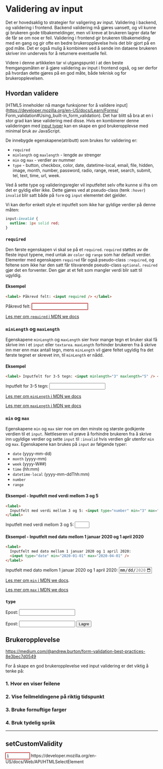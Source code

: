 <style>
    input:invalid {
        outline: 1px solid red;
    }

    input+.error {
        display: none;
    }

    input:invalid+.error {
        color: red;
        display: inline;
    }

    input+.timed-error {
        display: none;
    }

    input.timed-error {
        outline: none !important;
    }

    input.timed-error:invalid {
        outline: 1px solid red;
    }

    input[showError="true"]:invalid+.timed-error {
        color: red;
        display: inline;
    }
</style>
<div>

# Validering av input

Det er hovedsaklig to strategier for valigering av input. Validering i backend, og validering i frontend. Backend
validering må gjøres uansett, og vil kunne gi brukeren gode tilbakemeldinger, men vil kreve at brukeren lagrer data
før de får se om noe er feil. Validering i frontend gir brukeren tilbakemelding med en gang og gir ofte en bedre
brukeropplevelse hvis det blir gjort på en god måte. Det er også mulig å kombinere ved å sende inn dataene brukeren
skriver inn underveis for å returnere eventuelle feil.

Videre i denne artikkelen tar vi utgangspunkt i at den beste fremgangsmåten er å gjøre validering av input i frontend også, og ser derfor på hvordan dette gjøres på en god måte, både teknisk og for brukeropplevelsen.

## Hvordan validere

[HTML5 inneholder nå mange funksjoner for å validere input](https://developer.mozilla.org/en-US/docs/Learn/Forms/ Form_validation#Using_built-in_form_validation). Det har blitt så bra at en i stor grad kan løse validering med disse. Hvis en kombinerer denne valideringen med [input typer](https://developer.mozilla.org/en-US/docs/Learn/Forms/HTML5_input_types) kan en skape en god brukeropplevse med minimal bruk av JavaScript.

De innebygde egenskapene(atributt) som brukes for validering er:

- `required`
- `minlength` og `maxlength` - lengde av strenger
- `min` og `max` - verdier av nummer
- `type` - button, checkbox, color, date, datetime-local, email, file, hidden, image, month, number, password,
  radio, range, reset, search, submit, tel, text, time, url, week.

Ved å sette type og valideringsregler vil inputfeltet selv ofte kunne si ifra om det er gyldig eller ikke. Dette gjøres ved at pseudo-class (tenk `:hover`) `invalid` blir satt både på `form` og `input` elementet det gjelder.

Vi kan derfor enkelt style et inputfelt som ikke har gyldige verdier på denne måten:

```css
input:invalid {
  outline: 1px solid red;
}
```

### `required`

Den første egenskapen vi skal se på et `required`. `required` støttes av de fleste input typene, med untak av `color` og `range` som har default verdier. Elementer med egenskapen `required` får også pseudo-class `:required`, og feltene som ikke har den satt får tilsvarende pseudo-class `optional`. `reuired` gjør det en forventer. Den gjør at et felt som mangler verdi blir satt til ugyldig.

#### Eksempel

```html
<label> Påkrevd felt: <input required /> </label>
```

<label>
    Påkrevd felt: <input required>
</label>

[Les mer om `required` i MDN we docs](https://developer.mozilla.org/en-US/docs/Web/HTML/Attributes/required)

### `minLength` og `maxLength`

Egenskapene `minLength` og `maxLength` sier hvor mange tegn et bruker skal få skrive inn i et `input` eller `textarea`. `maxLength` forhinder brukeren fra å skrive inn mer enn max antall tegn, mens `minLength` vil gjøre feltet ugyldig fra det første tegnet er skrevet inn, til `minLength` er nådd.

#### Eksempel

```html
<label> Inputfelt for 3-5 tegn: <input minlength="3" maxlength="5" /> </label>
```

<label>
    Inputfelt for 3-5 tegn: <input minLength="3" maxLength="5">
</label>

[Les mer om `minLength` i MDN we docs](https://developer.mozilla.org/en-US/docs/Web/HTML/Attributes/minlength)

[Les mer om `maxLength` i MDN we docs](https://developer.mozilla.org/en-US/docs/Web/HTML/Attributes/maxLength)

### `min` og `max`

Egenskapene `min` og `max` sier noe om den minste og største godkjente verdien til et `input`. Nettleseren vil prøve å forhindre brukeren fra å skrive inn ugyldige verdier og sette `input` til `:invalid` hvis verdien går utenfor `min` og `max`.
Egenskapene kan brukes på `input` av følgende typer:

- `date` (yyyy-mm-dd)
- `month` (yyyy-mm)
- `week` (yyyy-W##)
- `time` (hh:mm)
- `datetime-local` (yyyy-mm-ddThh:mm)
- `number`
- `range`

#### Eksempel - Inputfelt med verdi mellom 3 og 5

```html
<label>
  Inputfelt med verdi mellom 3 og 5: <input type="number" min="3" max="5" />
</label>
```

<label>
    Inputfelt med verdi mellom 3 og 5: <input type="number" min="3" max="5">
</label>

#### Eksempel - Inputfelt med dato mellom 1 januar 2020 og 1 april 2020

```html
<label>
  Inputfelt med dato mellom 1 januar 2020 og 1 april 2020:
  <input type="date" min="2020-01-01" max="2020-04-01" />
</label>
```

<label>
Inputfelt med dato mellom 1 januar 2020 og 1 april 2020: <input type="date" min="2020-01-01" max="2020-04-01">
</label>

[Les mer om `min` i MDN we docs](https://developer.mozilla.org/en-US/docs/Web/HTML/Attributes/min).

[Les mer om `max` i MDN we docs](https://developer.mozilla.org/en-US/docs/Web/HTML/Attributes/max)

### `type`

<label>
    Epost: <input type="email">
    <span class="error">Venligst skriv inn en gyldig epost</span>
</label>
<br>
<br>
<form>
    <label>
        Epost: <input class="timed-error" type="email" required showError="false"
            oninput="this.setAttribute('showError', false)" onblur="this.setAttribute('showError', true)">
        <span class="timed-error">Vennligst skriv inn en gyldig epostadresse</span>
    </label>
    <button>Lagre</button>
</form>

## Brukeropplevelse

https://medium.com/@andrew.burton/form-validation-best-practices-8e3bec7d0549

For å skape en god brukeropplevelse ved input validering er det viktig å tenke på:

### 1. Hvor en viser feilene

### 2. Vise feilmeldingene på riktig tidspunkt

### 3. Bruke fornuftige farger

### 4. Bruk tydelig språk

---

## setCustomValidity

<label>
    <input type="number" oninvalid="setCustomValidity('Venligst fyll inn et tall mellom 5 og 20000')"
        oninput="setCustomValidity('')" min="5" max="20000" value="1">
    <span></span>
</label>
https://developer.mozilla.org/en-US/docs/Web/API/HTMLSelectElement

</div>

